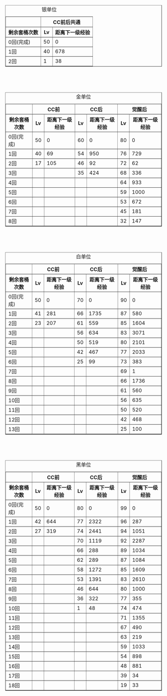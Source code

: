 <table border="1">
<caption>银单位</caption>
	<thead>
		<tr>
			<th></th>
			<th colspan="2">CC前后共通</th>
		</tr>
		<tr>
			<th>剩余套桶次数</th>
			<th>Lv</th>
			<th>距离下一级经验</th>
	</thead>
	<tbody>
		<tr>
			<td>0回(完成)</td>
			<td>50</td>
			<td>0</td>
		</tr>
		<tr>
			<td>1回</td>
			<td>40</td>
			<td>678</td>
		</tr>
		<tr>
			<td>2回</td>
			<td>1</td>
			<td>38</td>
		</tr>
	</tbody>
</table>
<br><br><br>
<table border="1">
<caption>金单位</caption>
	<thead>
		<tr>
			<th></th>
			<th colspan="2">CC前</th>
			<th colspan="2">CC后</th>
			<th colspan="2">觉醒后</th>
		</tr>
		<tr>
			<th>剩余套桶次数</th>
			<th>Lv</th>
			<th>距离下一级经验</th>
			<th>Lv</th>
			<th>距离下一级经验</th>
			<th>Lv</th>
			<th>距离下一级经验</th>
	</thead>
	<tbody>
		<tr>
			<td>0回(完成)</td>
			<td>50</td>
			<td>0</td>
			<td>60</td>
			<td>0</td>
			<td>80</td>
			<td>0</td>
		</tr>
		<tr>
			<td>1回</td>
			<td>40</td>
			<td>69</td>
			<td>54</td>
			<td>950</td>
			<td>76</td>
			<td>729</td>
		</tr>
		<tr>
			<td>2回</td>
			<td>17</td>
			<td>105</td>
			<td>46</td>
			<td>92</td>
			<td>72</td>
			<td>62</td>
		</tr>
		<tr>
			<td>3回</td>
			<td>&nbsp;</td>
			<td>&nbsp;</td>
			<td>35</td>
			<td>424</td>
			<td>68</td>
			<td>336</td>
		</tr>
		<tr>
			<td>4回</td>
			<td>&nbsp;</td>
			<td>&nbsp;</td>
			<td>&nbsp;</td>
			<td>&nbsp;</td>
			<td>64</td>
			<td>933</td>
		</tr>
		<tr>
			<td>5回</td>
			<td>&nbsp;</td>
			<td>&nbsp;</td>
			<td>&nbsp;</td>
			<td>&nbsp;</td>
			<td>59</td>
			<td>1000</td>
		</tr>
		<tr>
			<td>6回</td>
			<td>&nbsp;</td>
			<td>&nbsp;</td>
			<td>&nbsp;</td>
			<td>&nbsp;</td>
			<td>53</td>
			<td>672</td>
		</tr>
		<tr>
			<td>7回</td>
			<td>&nbsp;</td>
			<td>&nbsp;</td>
			<td>&nbsp;</td>
			<td>&nbsp;</td>
			<td>45</td>
			<td>181</td>
		</tr>
		<tr>
			<td>8回</td>
			<td>&nbsp;</td>
			<td>&nbsp;</td>
			<td>&nbsp;</td>
			<td>&nbsp;</td>
			<td>32</td>
			<td>147</td>
		</tr>
	</tbody>
</table>
<br><br><br>
<table border="1">
<caption>白单位</caption>
<thead>
        <tr>
            <th></th>
            <th colspan="2">CC前</th>
            <th colspan="2">CC后</th>
            <th colspan="2">觉醒后</th>
        </tr>
        <tr>
            <th>剩余套桶次数</th>
            <th>Lv</th>
            <th>距离下一级经验</th>
            <th>Lv</th>
            <th>距离下一级经验</th>
            <th>Lv</th>
            <th>距离下一级经验</th>
    </thead>
    <tbody>
        <tr>
            <td>0回(完成)</td>
            <td>50</td>
            <td>0</td>
            <td>70</td>
            <td>0</td>
            <td>90</td>
            <td>0</td>
        </tr>
        <tr>
            <td>1回</td>
            <td>41</td>
            <td>281</td>
            <td>66</td>
            <td>1735</td>
            <td>87</td>
            <td>580</td>
        </tr>
        <tr>
            <td>2回</td>
            <td>23</td>
            <td>207</td>
            <td>61</td>
            <td>559</td>
            <td>85</td>
            <td>1604</td>
        </tr>
        <tr>
            <td>3回</td>
            <td>&nbsp;</td>
            <td>&nbsp;</td>
            <td>56</td>
            <td>634</td>
            <td>83</td>
            <td>3071</td>
        </tr>
        <tr>
            <td>4回</td>
            <td>&nbsp;</td>
            <td>&nbsp;</td>
            <td>50</td>
            <td>519</td>
            <td>80</td>
            <td>2101</td>
        </tr>
        <tr>
            <td>5回</td>
            <td>&nbsp;</td>
            <td>&nbsp;</td>
            <td>42</td>
            <td>467</td>
            <td>77</td>
            <td>2033</td>
        </tr>
        <tr>
            <td>6回</td>
            <td>&nbsp;</td>
            <td>&nbsp;</td>
            <td>25</td>
            <td>99</td>
            <td>73</td>
            <td>383</td>
        </tr>
        <tr>
            <td>7回</td>
            <td>&nbsp;</td>
            <td>&nbsp;</td>
            <td>&nbsp;</td>
            <td>&nbsp;</td>
            <td>69</td>
            <td>1</td>
        </tr>
        <tr>
            <td>8回</td>
            <td>&nbsp;</td>
            <td>&nbsp;</td>
            <td>&nbsp;</td>
            <td>&nbsp;</td>
            <td>66</td>
            <td>1736</td>
        </tr>
        <tr>
            <td>9回</td>
            <td>&nbsp;</td>
            <td>&nbsp;</td>
            <td>&nbsp;</td>
            <td>&nbsp;</td>
            <td>61</td>
            <td>560</td>
        </tr>
        <tr>
            <td>10回</td>
            <td>&nbsp;</td>
            <td>&nbsp;</td>
            <td>&nbsp;</td>
            <td>&nbsp;</td>
            <td>56</td>
            <td>635</td>
        </tr>
        <tr>
            <td>11回</td>
            <td>&nbsp;</td>
            <td>&nbsp;</td>
            <td>&nbsp;</td>
            <td>&nbsp;</td>
            <td>50</td>
            <td>520</td>
        </tr>
        <tr>
            <td>12回</td>
            <td>&nbsp;</td>
            <td>&nbsp;</td>
            <td>&nbsp;</td>
            <td>&nbsp;</td>
            <td>42</td>
            <td>468</td>
        </tr>
        <tr>
            <td>13回</td>
            <td>&nbsp;</td>
            <td>&nbsp;</td>
            <td>&nbsp;</td>
            <td>&nbsp;</td>
            <td>25</td>
            <td>100</td>
        </tr>
    </tbody>
</table>
<br><br><br>
<table border="1">
<caption>黑单位</caption>
	<thead>
		<tr>
			<th></th>
			<th colspan="2">CC前</th>
			<th colspan="2">CC后</th>
			<th colspan="2">觉醒后</th>
		</tr>
		<tr>
			<th>剩余套桶次数</th>
			<th>Lv</th>
			<th>距离下一级经验</th>
			<th>Lv</th>
			<th>距离下一级经验</th>
			<th>Lv</th>
			<th>距离下一级经验</th>
	</thead>
	<tbody>
		<tr>
			<td>0回(完成)</td>
			<td>50</td>
			<td>0</td>
			<td>80</td>
			<td>0</td>
			<td>99</td>
			<td>0</td>	
		</tr>
		<tr>
			<td>1回</td>
			<td>42</td>
			<td>644</td>
			<td>77</td>
			<td>2322</td>
			<td>96</td>
			<td>287</td>
		</tr>
		<tr>
			<td>2回</td>
			<td>27</td>
			<td>319</td>
			<td>74</td>
			<td>2441</td>
			<td>94</td>
			<td>1051</td>
		</tr>
		<tr>
			<td>3回</td>
			<td>&nbsp;</td>
			<td>&nbsp;</td>
			<td>70</td>
			<td>1119</td>
			<td>92</td>
			<td>2287</td>
		</tr>
		<tr>
			<td>4回</td>
			<td>&nbsp;</td>
			<td>&nbsp;</td>
			<td>66</td>
			<td>288</td>
			<td>89</td>
			<td>1034</td>
		</tr>
		<tr>
			<td>5回</td>
			<td>&nbsp;</td>
			<td>&nbsp;</td>			
			<td>62</td>
			<td>289</td>
			<td>87</td>
			<td>1084</td>
		</tr>
		<tr>
			<td>6回</td>
			<td>&nbsp;</td>
			<td>&nbsp;</td>
			<td>58</td>
			<td>1272</td>
			<td>85</td>
			<td>1609</td>
		</tr>
		<tr>
			<td>7回</td>
			<td>&nbsp;</td>
			<td>&nbsp;</td>
			<td>53</td>
			<td>1391</td>
			<td>83</td>
			<td>2610</td>
		</tr>
		<tr>
			<td>8回</td>
			<td>&nbsp;</td>
			<td>&nbsp;</td>
			<td>46</td>
			<td>644</td>
			<td>80</td>
			<td>1000</td>
		</tr>
		<tr>
			<td>9回</td>
			<td>&nbsp;</td>
			<td>&nbsp;</td>
			<td>36</td>
			<td>322</td>
			<td>77</td>
			<td>355</td>
		</tr>
		<tr>
			<td>10回</td>
			<td>&nbsp;</td>
			<td>&nbsp;</td>
			<td>1</td>
			<td>48</td>
			<td>74</td>
			<td>474</td>
		</tr>
		<tr>
			<td>11回</td>
			<td>&nbsp;</td>
			<td>&nbsp;</td>
			<td>&nbsp;</td>
			<td>&nbsp;</td>
			<td>71</td>
			<td>1355</td>		
		</tr>
		<tr>
			<td>12回</td>
			<td>&nbsp;</td>
			<td>&nbsp;</td>
			<td>&nbsp;</td>
			<td>&nbsp;</td>
			<td>67</td>
			<td>490</td>
		</tr>
		<tr>
			<td>13回</td>
			<td>&nbsp;</td>
			<td>&nbsp;</td>
			<td>&nbsp;</td>
			<td>&nbsp;</td>
			<td>63</td>
			<td>219</td>
		</tr>
		<tr>
			<td>14回</td>
			<td>&nbsp;</td>
			<td>&nbsp;</td>
			<td>&nbsp;</td>
			<td>&nbsp;</td>
			<td>59</td>
			<td>1033</td>
		</tr>
		<tr>
			<td>15回</td>
			<td>&nbsp;</td>
			<td>&nbsp;</td>
			<td>&nbsp;</td>
			<td>&nbsp;</td>
			<td>54</td>
			<td>898</td>
		</tr>
		<tr>
			<td>16回</td>
			<td>&nbsp;</td>
			<td>&nbsp;</td>
			<td>&nbsp;</td>
			<td>&nbsp;</td>
			<td>48</td>
			<td>881</td>
		</tr>
		<tr>
			<td>17回</td>
			<td>&nbsp;</td>
			<td>&nbsp;</td>
			<td>&nbsp;</td>
			<td>&nbsp;</td>
			<td>39</td>
			<td>34</td>
		</tr>
		<tr>
			<td>18回</td>
			<td>&nbsp;</td>
			<td>&nbsp;</td>
			<td>&nbsp;</td>
			<td>&nbsp;</td>
			<td>19</td>
			<td>33</td>
		</tr>
	</tbody>
</table>

